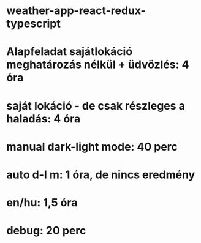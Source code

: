 # weather-app-react-redux-typescript

# Alapfeladat sajátlokáció meghatározás nélkül + üdvözlés: 4 óra
# saját lokáció - de csak részleges a haladás: 4 óra 
# manual dark-light mode: 40 perc
# auto d-l m: 1 óra, de nincs eredmény
# en/hu: 1,5 óra
# debug: 20 perc

